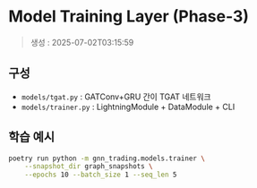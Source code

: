 
# Model Training Layer (Phase‑3)

> 생성 : 2025-07-02T03:15:59

## 구성
- `models/tgat.py`        : GATConv+GRU 간이 TGAT 네트워크
- `models/trainer.py`     : LightningModule + DataModule + CLI

## 학습 예시
```bash
poetry run python -m gnn_trading.models.trainer \
    --snapshot_dir graph_snapshots \
    --epochs 10 --batch_size 1 --seq_len 5
```
